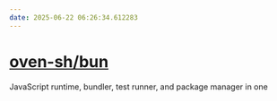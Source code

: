 ```yaml
---
date: 2025-06-22 06:26:34.612283
---
```


# [oven-sh/bun](https://github.com/oven-sh/bun)

JavaScript runtime, bundler, test runner, and package manager in one